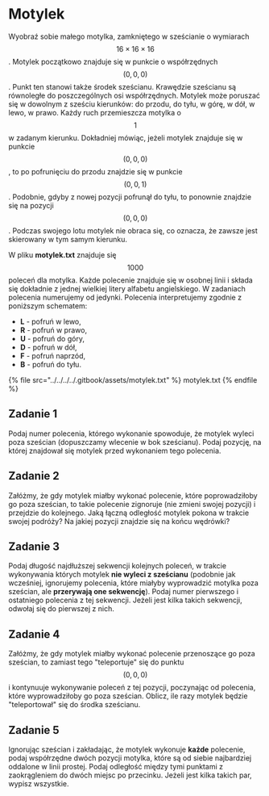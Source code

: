 # Motylek

Wyobraź sobie małego motylka, zamkniętego w sześcianie o wymiarach $$16\times 16\times 16$$. Motylek początkowo znajduje się w punkcie o współrzędnych $$(0,0,0)$$. Punkt ten stanowi także środek sześcianu. Krawędzie sześcianu są równoległe do poszczególnych osi współrzędnych. Motylek może poruszać się w dowolnym z sześciu kierunków: do przodu, do tyłu, w górę, w dół, w lewo, w prawo. Każdy ruch przemieszcza motylka o $$1$$ w zadanym kierunku. Dokładniej mówiąc, jeżeli motylek znajduje się w punkcie $$(0,0,0)$$, to po pofrunięciu do przodu znajdzie się w punkcie $$(0,0,1)$$. Podobnie, gdyby z nowej pozycji pofrunął do tyłu, to ponownie znajdzie się na pozycji $$(0,0,0)$$. Podczas swojego lotu motylek nie obraca się, co oznacza, że zawsze jest skierowany w tym samym kierunku.

W pliku **motylek.txt** znajduje się $$1000$$ poleceń dla motylka. Każde polecenie znajduje się w osobnej linii i składa się dokładnie z jednej wielkiej litery alfabetu angielskiego. W zadaniach polecenia numerujemy od jedynki. Polecenia interpretujemy zgodnie z poniższym schematem:

- **L** - pofruń w lewo,
- **R** - pofruń w prawo,
- **U** - pofruń do góry,
- **D** - pofruń w dół,
- **F** - pofruń naprzód,
- **B** - pofruń do tyłu.

{% file src="../../../../.gitbook/assets/motylek.txt" %}
motylek.txt
{% endfile %}

## Zadanie 1

Podaj numer polecenia, którego wykonanie spowoduje, że motylek wyleci poza sześcian (dopuszczamy wlecenie w bok sześcianu). Podaj pozycję, na której znajdował się motylek przed wykonaniem tego polecenia.

## Zadanie 2

Załóżmy, że gdy motylek miałby wykonać polecenie, które poprowadziłoby go poza sześcian, to takie polecenie zignoruje (nie zmieni swojej pozycji) i przejdzie do kolejnego. Jaką łączną odległość motylek pokona w trakcie swojej podróży? Na jakiej pozycji znajdzie się na końcu wędrówki?

## Zadanie 3

Podaj długość najdłuższej sekwencji kolejnych poleceń, w trakcie wykonywania których motylek **nie wyleci z sześcianu** (podobnie jak wcześniej, ignorujemy polecenia, które miałyby wyprowadzić motylka poza sześcian, ale **przerywają one sekwencję**). Podaj numer pierwszego i ostatniego polecenia z tej sekwencji. Jeżeli jest kilka takich sekwencji, odwołaj się do pierwszej z nich.

## Zadanie 4

Załóżmy, że gdy motylek miałby wykonać polecenie przenoszące go poza sześcian, to zamiast tego "teleportuje" się do punktu $$(0,0,0)$$ i kontynuuje wykonywanie poleceń z tej pozycji, poczynając od polecenia, które wyprowadziłoby go poza sześcian. Oblicz, ile razy motylek będzie "teleportował" się do środka sześcianu.

## Zadanie 5

Ignorując sześcian i zakładając, że motylek wykonuje **każde** polecenie, podaj współrzędne dwóch pozycji motylka, które są od siebie najbardziej oddalone w linii prostej. Podaj odległość między tymi punktami z zaokrągleniem do dwóch miejsc po przecinku. Jeżeli jest kilka takich par, wypisz wszystkie.
